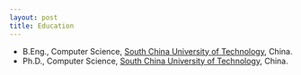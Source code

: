```yaml
---
layout: post
title: Education
---
```

<ul>
<li><t1><span>B.Eng., Computer Science, <a href="https://www.scut.edu.cn" target="_blank">South China University of Technology</a>, China.</span></t1></li>
<li><t1><span>Ph.D., Computer Science, <a href="https://www.scut.edu.cn" target="_blank">South China University of Technology</a>, China.</span></t1></li>
</ul>

